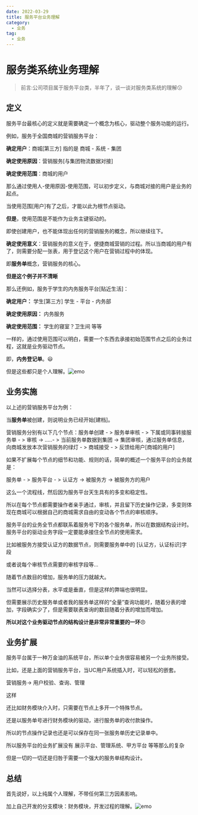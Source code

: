 ```yaml
---
date: 2022-03-29
title: 服务平台业务理解
category: 
  - 业务
tag:
  - 业务
---
```

# 服务类系统业务理解

>  前言:公司项目属于服务平台类，半年了，谈一谈对服务类系统的理解:kissing:

## 定义

服务平台最核心的定义就是需要确定一个概念为核心，驱动整个服务功能的运行。

例如，服务于全国商城的营销服务平台：

**确定用户**：商城[第三方] 指的是  商城 - 系统 - 集团

**确定使用原因**：营销服务[与集团物流数据对接]

**确定使用范围**：商城的用户

那么通过使用人-使用原因-使用范围，可以初步定义，与商城对接的用户是业务的起点。

当使用范围[用户]有了之后，才能以此为根节点驱动。

**但是**，使用范围是不能作为业务主键驱动的。

即使创建用户，也不能体现出任何的营销服务的概念，所以继续往下。

**确定使用意义**：营销服务的意义在于，便捷商城营销的过程。所以当商城的用户有了，则需要分配一张表，用于登记这个用户在营销过程中的体现。

即**服务单**概念，营销服务的核心。

**但是这个例子并不清晰**

那么还例如，服务于学生的内务服务平台[贴近生活]：

**确定用户：** 学生[第三方] 学生 - 平台 - 内务部

**确定使用原因：** 内务服务

**确定使用范围：** 学生的寝室？卫生间 等等

一样的，通过使用范围可以明白，需要一个东西去承接初始范围节点之后的业务过程，这就是业务驱动节点。

即，**内务登记单**。:smiley:

但是这些都只是个人理解。![emo](https://leyuna-blog-img.oss-cn-hangzhou.aliyuncs.com/image/emo/QQ图片20220302210445.jpg)
## 业务实施

以上述的营销服务平台为例：

当**服务单**被创建，则说明业务已经开始[建档]。

营销服务分别有以下几个节点：服务单创建 - > 服务单审核 - > 下属或同事转接服务单 - > 审核 -> .....- > 当前服务单数据到集团 -> 集团审核，通过服务单信息，向商城发放本次营销服务的绿灯 - > 商城接受 - > 反馈给用户[商城的用户]

如果不扩展每个节点的细节和功能、规则的话，简单的概述一个服务平台的业务就是：

服务单 - >  服务平台 - > 认证方 -> 被服务方 -> 被服务方的用户

这么一个流程线，然后因为服务平台天生具有的多变和稳定性。

所以在每个节点都需要操作者亲手通过，审核，并且留下历史操作记录，多变则体现在商城可以根据自己的商城需求自由的变动各个节点的审核顺序。

服务平台的业务全节点都联系着服务号下的各个服务单，所以在数据结构设计时。服务平台的驱动业务字段一定要能承接住全节点的使用需求。

比如被服务方接受认证方的数据节点，则需要服务单中的 [认证方，认证标识]字段

或者说每个审核节点需要的审核字段等...

随着节点数目的增加，服务单的压力就越大。

当然可以选择分表，水平或是垂直，但是这样的弊端也很明显。

但需要展示历史服务单或者我的服务单这样的“全量”查询功能时，随着分表的增加，字段确实少了，但是需要联表查询的数目随着分表的增加而增加。

**所以对这个业务驱动节点的结构设计是非常非常重要的一环**:angry:

## 业务扩展

服务平台属于一种万金油的系统平台，所以单个业务很容易被另一个业务所接受。

比如，还是上面的营销服务平台，当UC用户系统插入时，可以轻松的嵌套。

营销服务-> 用户校验、查询、管理

这样

还比如财务模块介入时，只需要在节点上多开一个特殊节点。

还是以服务单号进行财务模块的驱动，进行服务单的收付款操作。

所以的节点操作记录也还是可以保存在同一张服务单历史记录单中。

所以服务平台的业务扩展没有 展示平台、管理系统、甲方平台 等等那么的复杂

但是一切的一切还是归咎于需要一个强大的服务单结构设计。

## 总结

首先说好，以上纯属个人理解，不带任何第三方因素影响。

加上自己开发的分支模块：财务模块，开发过程的理解。![emo](https://leyuna-blog-img.oss-cn-hangzhou.aliyuncs.com/image/emo/QQ图片20220302210538.jpg)
